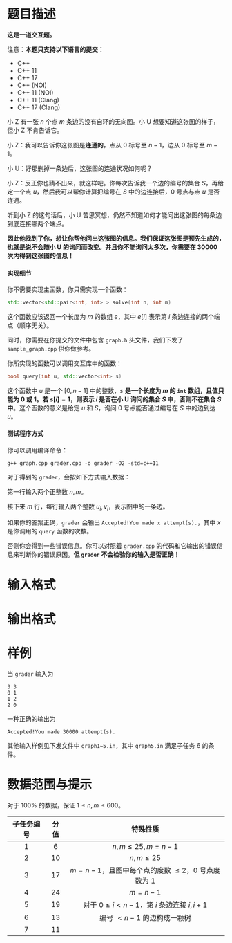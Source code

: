 
# 题目描述

**这是一道交互题。**

注意：**本题只支持以下语言的提交：**
- C++
- C++ 11
- C++ 17
- C++ (NOI)
- C++ 11 (NOI)
- C++ 11 (Clang)
- C++ 17 (Clang)


小 Z 有一张 $n$ 个点 $m$ 条边的没有自环的无向图。小 U 想要知道这张图的样子，但小 Z 不肯告诉它。

小 Z：我可以告诉你这张图是**连通的**，点从 $0$ 标号至 $n-1$，边从 $0$ 标号至 $m-1$。

小 U：好那删掉一条边后，这张图的连通状况如何呢？

小 Z：反正你也猜不出来，就这样吧。你每次告诉我一个边的编号的集合 $S$，再给定一个点 $u$，然后我可以帮你计算把编号在 $S$ 中的边连接后，$0$ 号点与点 $u$ 是否连通。

听到小 Z 的这句话后，小 U 苦思冥想，仍然不知道如何才能问出这张图的每条边到底连接哪两个端点。

**因此他找到了你，想让你帮他问出这张图的信息。我们保证这张图是预先生成的，也就是说不会随小 U 的询问而改变。并且你不能询问太多次，你需要在 $\mathbf{30000}$ 次内得到这张图的信息！**

#### 实现细节

你不需要实现主函数，你只需实现一个函数：

```cpp
std::vector<std::pair<int, int> > solve(int n, int m)
```

这个函数应该返回一个长度为 $m$ 的数组 $e$，其中 $e[i]$ 表示第 $i$ 条边连接的两个端点（顺序无关）。

同时，你需要在你提交的文件中包含 `graph.h` 头文件，我们下发了 `sample_graph.cpp` 供你做参考。

你所实现的函数可以调用交互库中的函数：

```cpp
bool query(int u, std::vector<int> s)
```

这个函数中 $u$ 是一个 $[0, n-1]$ 中的整数，$s$ **是一个长度为 $m$ 的 `int` 数组，且值只能为 $0$ 或 $1$。若 $s[i] = 1$，则表示 $i$ 是否在小 U 询问的集合 $S$ 中，否则不在集合 $S$ 中**。这个函数的意义是给定 $u$ 和 $S$，询问 $0$ 号点能否通过编号在 $S$ 中的边到达 $u$。

#### 测试程序方式

你可以调用编译命令：

```shell
g++ graph.cpp grader.cpp -o grader -O2 -std=c++11
```

对于得到的 `grader`，会按如下方式输入数据：

第一行输入两个正整数 $n,m$。

接下来 $m$ 行，每行输入两个整数 $u_i, v_i$，表示图中的一条边。

如果你的答案正确，`grader` 会输出 `Accepted!You made x attempt(s).`，其中 $x$ 是你调用的 `query` 函数的次数。

否则你会得到一些错误信息。你可以对照着 `grader.cpp` 的代码和它输出的错误信息来判断你的错误原因。**但 `grader` 不会检验你的输入是否正确！**

# 输入格式



# 输出格式



# 样例

当 `grader` 输入为

```plain
3 3
0 1
1 2
2 0
```

一种正确的输出为

```plain
Accepted!You made 30000 attempt(s).
```

其他输入样例见下发文件中 `graph1~5.in`，其中 `graph5.in` 满足子任务 6 的条件。

# 数据范围与提示

对于 $100\%$ 的数据，保证 $1\le n, m\le 600$。

| 子任务编号 | 分值 |                        特殊性质                        |
| :--------: | :--: | :----------------------------------------------------: |
|    $1$     | $6$  |                  $n,m\le 25, m = n-1$                  |
|    $2$     | $10$ |                      $n,m\le 25$                       |
|    $3$     | $17$ | $m=n-1$，且图中每个点的度数 $\le2$，$0$ 号点度数为 $1$ |
|    $4$     | $24$ |                        $m=n-1$                         |
|    $5$     | $19$ |       对于 $0\le i<n-1$，第 $i$ 条边连接 $i,i+1$       |
|    $6$     | $13$ |               编号 $<n-1$ 的边构成一颗树               |
|    $7$     | $11$ |                                                        |




